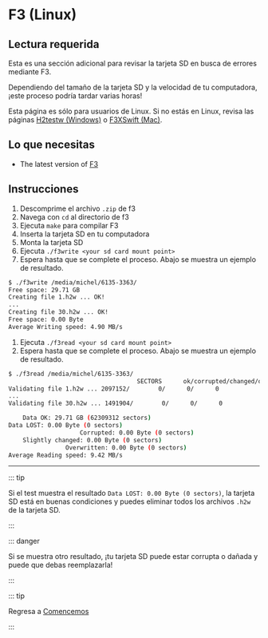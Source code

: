 # F3 (Linux)

## Lectura requerida

Esta es una sección adicional para revisar la tarjeta SD en busca de errores mediante F3.

Dependiendo del tamaño de la tarjeta SD y la velocidad de tu computadora, ¡este proceso podría tardar varias horas!

Esta página es sólo para usuarios de Linux. Si no estás en Linux, revisa las páginas [H2testw (Windows)](h2testw-\(windows\)) o [F3XSwift (Mac)](f3xswift-\(mac\)).

## Lo que necesitas

- The latest version of [F3](https://github.com/AltraMayor/f3/releases/latest)

## Instrucciones

1. Descomprime el archivo `.zip` de f3
2. Navega con `cd` al directorio de f3
3. Ejecuta `make` para compilar F3
4. Inserta la tarjeta SD en tu computadora
5. Monta la tarjeta SD
6. Ejecuta `./f3write <your sd card mount point>`
7. Espera hasta que se complete el proceso. Abajo se muestra un ejemplo de resultado.

```bash
$ ./f3write /media/michel/6135-3363/
Free space: 29.71 GB
Creating file 1.h2w ... OK!
...
Creating file 30.h2w ... OK!
Free space: 0.00 Byte
Average Writing speed: 4.90 MB/s
```

1. Ejecuta `./f3read <your sd card mount point>`
2. Espera hasta que se complete el proceso. Abajo se muestra un ejemplo de resultado.

```bash
$ ./f3read /media/michel/6135-3363/
									SECTORS      ok/corrupted/changed/overwritten
Validating file 1.h2w ... 2097152/        0/      0/      0
...
Validating file 30.h2w ... 1491904/        0/      0/      0

	Data OK: 29.71 GB (62309312 sectors)
Data LOST: 0.00 Byte (0 sectors)
					Corrupted: 0.00 Byte (0 sectors)
	Slightly changed: 0.00 Byte (0 sectors)
				Overwritten: 0.00 Byte (0 sectors)
Average Reading speed: 9.42 MB/s
```

___

::: tip

Si el test muestra el resultado `Data LOST: 0.00 Byte (0 sectors)`, la tarjeta SD está en buenas condiciones y puedes eliminar todos los archivos `.h2w` de la tarjeta SD.

:::

::: danger

Si se muestra otro resultado, ¡tu tarjeta SD puede estar corrupta o dañada y puede que debas reemplazarla!

:::

::: tip

Regresa a [Comencemos](get-started)

:::
